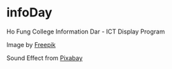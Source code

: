# infoDay
Ho Fung College Information Dar - ICT Display Program

Image by <a href="https://www.freepik.com/free-vector/flat-christmas-background_31962849.htm#from_view=detail_collection#position=23">Freepik</a>

Sound Effect from <a href="https://pixabay.com/?utm_source=link-attribution&utm_medium=referral&utm_campaign=music&utm_content=83946">Pixabay</a>